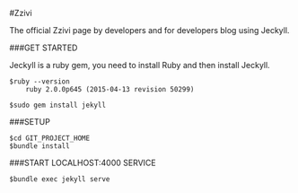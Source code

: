 #Zzivi

The official Zzivi page by developers and for developers blog using Jeckyll.

###GET STARTED

Jeckyll is a ruby gem, you need to install Ruby and then install Jeckyll.

```
$ruby --version
	ruby 2.0.0p645 (2015-04-13 revision 50299) 

$sudo gem install jekyll
```

###SETUP
```
$cd GIT_PROJECT_HOME
$bundle install
```
###START LOCALHOST:4000 SERVICE
```
$bundle exec jekyll serve
```


